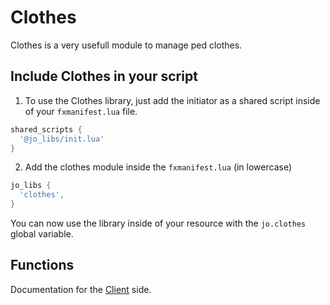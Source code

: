 # Clothes

Clothes is a very usefull module to manage ped clothes.

## Include Clothes in your script

1. To use the Clothes library, just add the initiator as a shared script inside of your `fxmanifest.lua` file.
```lua
shared_scripts {
  '@jo_libs/init.lua'
}
```
2. Add the clothes module inside the `fxmanifest.lua` (in lowercase)
```lua
jo_libs {
  'clothes',
}
```
You can now use the library inside of your resource with the `jo.clothes` global variable.

## Functions

Documentation for the [Client](./client.md) side.  